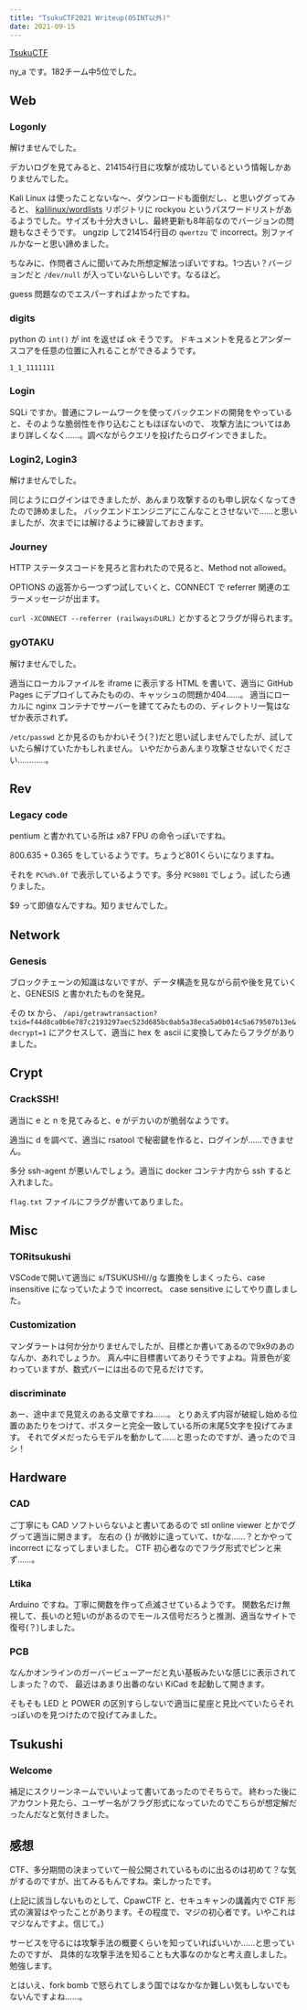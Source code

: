 ```yaml
---
title: "TsukuCTF2021 Writeup(OSINT以外)"
date: 2021-09-15
---
```


[TsukuCTF](https://tsukuctf.sechack365.com/)

ny_a です。182チーム中5位でした。

## Web

### Logonly

解けませんでした。

デカいログを見てみると、214154行目に攻撃が成功しているという情報しかありませんでした。

Kali Linux は使ったことないな〜、ダウンロードも面倒だし、と思いググってみると、
[kalilinux/wordlists](https://gitlab.com/kalilinux/packages/wordlists) リポジトリに
rockyou というパスワードリストがあるようでした。サイズも十分大きいし、最終更新も8年前なのでバージョンの問題もなさそうです。
ungzip して214154行目の `qwertzu` で incorrect。別ファイルかなーと思い諦めました。

ちなみに、作問者さんに聞いてみた所想定解法っぽいですね。1つ古い？バージョンだと `/dev/null` が入っていないらしいです。なるほど。

guess 問題なのでエスパーすればよかったですね。

### digits

python の `int()` が int を返せば ok そうです。
ドキュメントを見るとアンダースコアを任意の位置に入れることができるようです。

`1_1_1111111`

### Login

SQLi ですか。普通にフレームワークを使ってバックエンドの開発をやっていると、そのような脆弱性を作り込むこともほぼないので、
攻撃方法についてはあまり詳しくなく……。調べながらクエリを投げたらログインできました。

### Login2, Login3

解けませんでした。

同じようにログインはできましたが、あんまり攻撃するのも申し訳なくなってきたので諦めました。
バックエンドエンジニアにこんなことさせないで……と思いましたが、次までには解けるように練習しておきます。

### Journey

HTTP ステータスコードを見ろと言われたので見ると、Method not allowed。

OPTIONS の返答から一つずつ試していくと、CONNECT で referrer 関連のエラーメッセージが出ます。

`curl -XCONNECT --referrer (railwaysのURL)` とかするとフラグが得られます。

### gyOTAKU

解けませんでした。

適当にローカルファイルを iframe に表示する HTML を書いて、適当に GitHub Pages にデプロイしてみたものの、キャッシュの問題か404……。
適当にローカルに nginx コンテナでサーバーを建ててみたものの、ディレクトリ一覧はなぜか表示されず。

`/etc/passwd` とか見るのもかわいそう(？)だと思い試しませんでしたが、試していたら解けていたかもしれません。
いやだからあんまり攻撃させないでください…………。

## Rev

### Legacy code

pentium と書かれている所は x87 FPU の命令っぽいですね。

800.635 + 0.365 をしているようです。ちょうど801くらいになりますね。

それを `PC%d%.0f` で表示しているようです。多分 `PC9801` でしょう。試したら通りました。

$9 って即値なんですね。知りませんでした。

## Network

### Genesis

ブロックチェーンの知識はないですが、データ構造を見ながら前や後を見ていくと、GENESIS と書かれたものを発見。

その tx から、
`/api/getrawtransaction?txid=f44d8ca0b6e787c2193297aec523d685bc0ab5a38eca5a0b014c5a679507b13e&decrypt=1`
にアクセスして、適当に hex を ascii に変換してみたらフラグがありました。

## Crypt

### CrackSSH!

適当に e と n を見てみると、e がデカいのが脆弱なようです。

適当に d を調べて、適当に rsatool で秘密鍵を作ると、ログインが……できません。

多分 ssh-agent が悪いんでしょう。適当に docker コンテナ内から ssh すると入れました。

`flag.txt` ファイルにフラグが書いてありました。

## Misc

### TORitsukushi

VSCodeで開いて適当に s/TSUKUSHI//g な置換をしまくったら、case insensitive になっていたようで incorrect。
case sensitive にしてやり直しました。

### Customization

マンダラートは何か分かりませんでしたが、目標とか書いてあるので9x9のあのなんか、あれでしょうか。
真ん中に目標書いてありそうですよね。背景色が変わっていますが、数式バーには出るので見るだけです。

### discriminate

あー、途中まで見覚えのある文章ですね……。
とりあえず内容が破綻し始める位置のあたりをつけて、ポスターと完全一致している所の末尾5文字を投げてみます。
それでダメだったらモデルを動かして……と思ったのですが、通ったのでヨシ！

## Hardware

### CAD

ご丁寧にも CAD ソフトいらないよと書いてあるので stl online viewer とかでググって適当に開きます。
左右の {} が微妙に違っていて、tかな……？とかやって incorrect になってしまいました。
CTF 初心者なのでフラグ形式でピンと来ず……。

### Ltika

Arduino ですね。丁寧に関数を作って点滅させているようです。
関数名だけ無視して、長いのと短いのがあるのでモールス信号だろうと推測、適当なサイトで復号(？)しました。

### PCB

なんかオンラインのガーバービューアーだと丸い基板みたいな感じに表示されてしまった？ので、
最近はあまり出番のない KiCad を起動して開きます。

そもそも LED と POWER の区別すらしないで適当に星座と見比べていたらそれっぽいのを見つけたので投げてみました。

## Tsukushi

### Welcome

補足にスクリーンネームでいいよって書いてあったのでそちらで。
終わった後にアカウント見たら、ユーザー名がフラグ形式になっていたのでこちらが想定解だったんだなと気付きました。


## 感想

CTF、多分期間の決まっていて一般公開されているものに出るのは初めて？な気がするのですが、出てみるもんですね。楽しかったです。

(上記に該当しないものとして、CpawCTF と、セキュキャンの講義内で CTF 形式の演習はやったことがあります。その程度で、マジの初心者です。いやこれはマジなんですよ。信じて。)

サービスを守るには攻撃手法の概要くらいを知っていればいいか……と思っていたのですが、
具体的な攻撃手法を知ることも大事なのかなと考え直しました。勉強します。

とはいえ、fork bomb で怒られてしまう国ではなかなか難しい気もしないでもないんですよね……。
